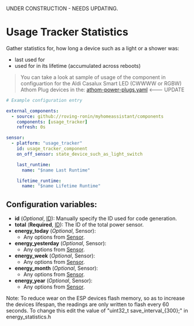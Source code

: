 UNDER CONSTRUCTION - NEEDS UPDATING.

# Usage Tracker Statistics

Gather statistics for, how long a device such as a light or a shower was:
* last used for
* used for in its lifetime (accumulated across reboots)


> You can take a look at sample of usage of the component in configuartion for the Aldi Casalux Smart LED (CWWWW or RGBW) Athom Plug devices in the: [athom-power-plugs.yaml](../../esphome/sensors/athom-power-plugs.yaml)  <--- UPDATE 

```yaml
# Example configuration entry

external_components:
  - source: github://roving-ronin/myhomeassistant/components
    components: [usage_tracker]
    refresh: 0s

sensor:
  - platform: "usage_tracker"
    id: usage_tracker_component
    on_off_sensor: state_device_such_as_light_switch

    last_runtime:
      name: "$name Last Runtime"

    lifetime_runtime:
      name: "$name Lifetime Runtime"

```

## Configuration variables:
* **id** (*Optional*, [ID](https://esphome.io/guides/configuration-types.html#config-id)): Manually specify the ID used for code generation.
* **total** (**Required**, [ID](https://esphome.io/guides/configuration-types.html#config-id)): The ID of the total power sensor.
* **energy_today** (*Optional*, Sensor):
  * Any options from [Sensor](https://esphome.io/components/sensor/index.html#config-sensor).
* **energy_yesterday** (*Optional*, Sensor):
  * Any options from [Sensor](https://esphome.io/components/sensor/index.html#config-sensor).
* **energy_week** (*Optional*, Sensor):
  * Any options from [Sensor](https://esphome.io/components/sensor/index.html#config-sensor).
* **energy_month** (*Optional*, Sensor):
  * Any options from [Sensor](https://esphome.io/components/sensor/index.html#config-sensor).
* **energy_year** (*Optional*, Sensor):
  * Any options from [Sensor](https://esphome.io/components/sensor/index.html#config-sensor).

Note: To reduce wear on the ESP devices flash memory, so as to increase the devices lifespan, the readings are only written to flash every 60 seconds. To change this edit the value of "uint32_t save_interval_{300};" in energy_statistics.h
